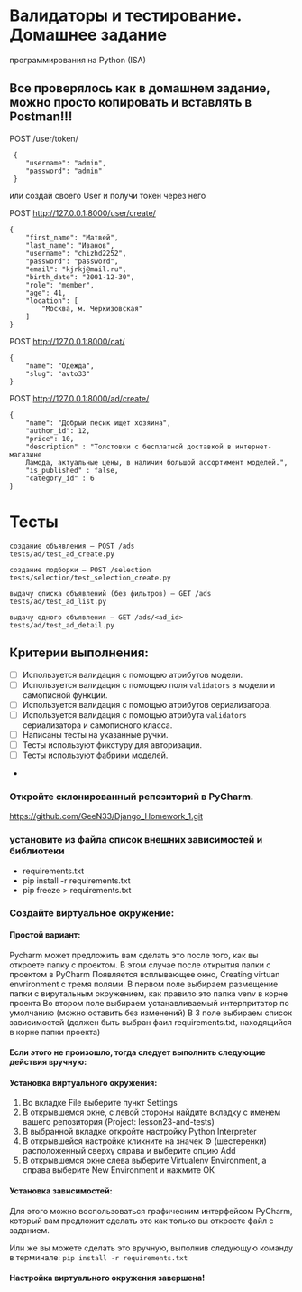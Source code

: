 # Валидаторы и тестирование. Домашнее задание
программирования на Python (ISA)

## Все проверялось как в домашнем задание, можно просто копировать и вставлять в Postman!!! 


POST /user/token/

     {
        "username": "admin",
        "password": "admin"  
     }
 
или создай своего User и получи токен через него 

POST
http://127.0.0.1:8000/user/create/

    {
        "first_name": "Матвей",
        "last_name": "Иванов",
        "username": "chizhd2252",
        "password": "password",
        "email": "kjrkj@mail.ru",
        "birth_date": "2001-12-30",
        "role": "member",
        "age": 41,
        "location": [
            "Москва, м. Черкизовская"
        ]
    }

POST
http://127.0.0.1:8000/cat/

    {
        "name": "Одежда",
        "slug": "avto33"
    }

POST
http://127.0.0.1:8000/ad/create/

    {
        "name": "Добрый песик ищет хозяина",      
        "author_id": 12,
        "price": 10,
        "description" : "Толстовки с бесплатной доставкой в интернет-магазине
        Ламода, актуальные цены, в наличии большой ассортимент моделей.",    
        "is_published" : false,
        "category_id" : 6
    }

# Тесты
    создание объявления — POST /ads
    tests/ad/test_ad_create.py

    создание подборки — POST /selection
    tests/selection/test_selection_create.py

    выдачу списка объявлений (без фильтров) — GET /ads
    tests/ad/test_ad_list.py
    
    выдачу одного объявления — GET /ads/<ad_id> 
    tests/ad/test_ad_detail.py



## **Критерии выполнения:**

- [ ]  Используется валидация с помощью атрибутов модели.
- [ ]  Используется валидация с помощью поля `validators` в модели и самописной функции.
- [ ]  Используется валидация с помощью атрибутов сериализатора.
- [ ]  Используется валидация с помощью атрибута `validators` сериализатора и самописного класса.
- [ ]  Написаны тесты на указанные ручки.
- [ ]  Тесты используют фикстуру для авторизации.
- [ ]  Тесты используют фабрики моделей.
- 
### Откройте склонированный репозиторий в PyCharm.
https://github.com/GeeN33/Django_Homework_1.git
### установите из файла список внешних зависимостей и библиотеки
- requirements.txt
- pip install -r requirements.txt
- pip freeze > requirements.txt

### Cоздайте виртуальное окружение:

#### Простой вариант:
Pycharm может предложить вам сделать это после того, как вы откроете папку с проектом.
В этом случае после открытия папки с проектом в PyCharm
Появляется всплывающее окно, Creating virtuan envrironment c тремя полями.
В первом поле выбираем размещение папки с вирутальным окружением, как правило это папка venv
в корне проекта
Во втором поле выбираем устанавливаемый интерпритатор по умолчанию (можно оставить без изменений)
В 3 поле выбираем список зависимостей (должен быть выбран фаил requirements.txt, находящийся в корне папки проекта)

#### Если этого не произошло, тогда следует выполнить следующие действия вручную:
#### Установка виртуального окружения:
1. Во вкладке File выберите пункт Settings
2. В открывшемся окне, с левой стороны найдите вкладку с именем
вашего репозитория (Project: lesson23-and-tests)
3. В выбранной вкладке откройте настройку Python Interpreter
4. В открывшейся настройке кликните на значек ⚙ (шестеренки) 
расположенный сверху справа и выберите опцию Add
5. В открывшемся окне слева выберите Virtualenv Environment, 
а справа выберите New Environment и нажмите ОК

#### Установка зависимостей:
Для этого можно воспользоваться графическим интерфейсом PyCharm,
который вам предложит сделать это как только вы откроете файл с заданием.

Или же вы можете сделать это вручную, выполнив следующую команду в терминале:
`pip install -r requirements.txt`

#### Настройка виртуального окружения завершена!







